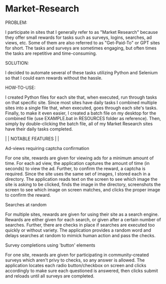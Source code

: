 # Market-Research

PROBLEM: 

I participate in sites that I generally refer to as "Market Research" because they offer small rewards for tasks such as surveys, logins, searches, ad views, etc. Some of them are also referred to as "Get-Paid-To" or GPT sites for short. The tasks and surveys are sometimes engaging, but often times the tasks are repetitive and time-consuming.

SOLUTION: 

I decided to automate several of these tasks utilizing Python and Selenium so that I could earn rewards without the hassle.

HOW-TO-USE:

I created Python files for each site that, when executed, run through tasks on that specific site. Since most sites have daily tasks I combined multiple sites into a single file that, when executed, goes through each site's tasks. Finally, to make it even easier, I created a batch file on my desktop for the combined file (use EXAMPLE.bat in RESOURCES folder as reference). Then, simply by double-clicking the batch file, all of my Market Research sites have their daily tasks completed.

 | | NOTABLE FEATURES | | 
 
Ad-views requiring captcha confirmation

For one site, rewards are given for viewing ads for a minimum amount of time. For each ad view, the application captures the amount of time (in seconds) to view the ad. Further, to confirm the reward, a captcha is required. Since the site uses the same set of images, I stored each in a directory. The application reads text on the screen to see which image the site is asking to be clicked, finds the image in the directory, screenshots the screen to see which image on screen matches, and clicks the proper image to confirm the reward.

Searches at random

For multiple sites, rewards are given for using their site as a search engine. Rewards are either given for each search, or given after a certain number of searches. Further, there are checks in place if searches are executed too quickly or without variety. The application provides a random word and delays searches at random to mimick human action and pass the checks.

Survey completions using 'button' elements

For one site, rewards are given for participating in community-created surveys which aren't privy to checks, so any answer is allowed. The application locates each radio button/checkbox on screen and clicks accordingly to make sure each questioned is answered, then clicks submit and reloads until all surveys are completed.
